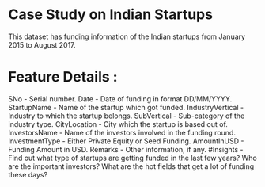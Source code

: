 # Case Study on Indian Startups
This dataset has funding information of the Indian startups from January 2015 to August 2017.
# Feature Details :
SNo - Serial number.
Date - Date of funding in format DD/MM/YYYY.
StartupName - Name of the startup which got funded.
IndustryVertical - Industry to which the startup belongs.
SubVertical - Sub-category of the industry type.
CityLocation - City which the startup is based out of.
InvestorsName - Name of the investors involved in the funding round.
InvestmentType - Either Private Equity or Seed Funding.
AmountInUSD - Funding Amount in USD.
Remarks - Other information, if any.
#Insights -
Find out what type of startups are getting funded in the last few years?
Who are the important investors?
What are the hot fields that get a lot of funding these days?
